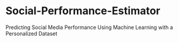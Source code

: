 # Social-Performance-Estimator
 Predicting Social Media Performance Using Machine Learning with a Personalized Dataset
